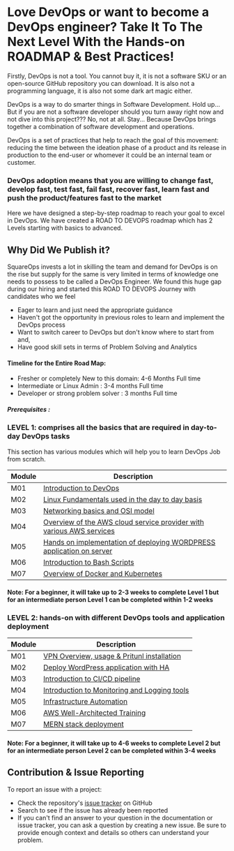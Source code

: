 # Love DevOps or want to become a DevOps engineer? Take It To The Next Level With the Hands-on ROADMAP & Best Practices! 

Firstly, DevOps is not a tool. You cannot buy it, it is not a software SKU or an open-source GitHub repository you can download. It is also not a programming language, it is also not some dark art magic either.

DevOps is a way to do smarter things in Software Development. Hold up... But if you are not a software developer should you turn away right now and not dive into this project??? No, not at all. Stay... Because DevOps brings together a combination of software development and operations. 

DevOps is a set of practices that help to reach the goal of this movement: reducing the time between the ideation phase of a product and its release in production to the end-user or whomever it could be an internal team or customer.

### DevOps adoption means that you are willing to change fast, develop fast, test fast, fail fast, recover fast, learn fast and push the product/features fast to the market

Here we have designed a step-by-step roadmap to reach your goal to excel in DevOps. We have created a ROAD TO DEVOPS roadmap which has 2 Levels starting with basics to advanced. 

## Why Did We Publish it?

SquareOps invests a lot in skilling the team and demand for DevOps is on the rise but supply for the same is very limited in terms of knowledge one needs to possess to be called a DevOps Engineer. We found this huge gap during our hiring and started this ROAD TO DEVOPS Journey with candidates who we feel 
- Eager to learn and just need the appropriate guidance 
- Haven't got the opportunity in previous roles to learn and implement the DevOps process
- Want to switch career to DevOps but don't know where to start from and, 
- Have good skill sets in terms of Problem Solving and Analytics 

#### Timeline for the Entire Road Map:
- Fresher or completely New to this domain: 4-6 Months Full time 
- Intermediate or Linux Admin : 3-4 months Full time 
- Developer or strong problem solver :  3 months Full time 

##### Prerequisites :
### LEVEL 1: comprises all the basics that are required in day-to-day DevOps tasks 

This section has various modules which will help you to learn DevOps Job from scratch.

| Module |   Description  |
|---------|----------------|
|  M01    | [Introduction to DevOps ](Level-1/M1-IntroductionToDevops)  |
|  M02    | [Linux Fundamentals used in the day to day basis ](Level-1/M2-LinuxFundamentals)  |
|  M03    | [Networking basics and OSI model ](Level-1/M3-Networking)  |
|  M04    | [Overview of the AWS cloud service provider with various AWS services ](Level-1/M4-AWSBasics)  |
|  M05    | [Hands on implementation of deploying WORDPRESS application on server ](Level-1/M5-Bashscripts)  |
|  M06    | [Introduction to Bash Scripts ](Level-1/M6-WebApp2Tier)  |
|  M07    | [Overview of Docker and Kubernetes](Level-1/M7-Containerization)  |

#### Note: For a beginner, it will take up to 2-3 weeks to complete Level 1 but for an intermediate person Level 1 can be completed within 1-2 weeks
### LEVEL 2: hands-on with different DevOps tools and application deployment  

| Module |   Description  |
|---------|----------------|
|  M01    | [VPN Overview, usage & Pritunl installation](Level-2/M1-VPN)  |
|  M02    | [Deploy WordPress application with HA](Level-2/M2-WebApp2TierHA)  |
|  M03    | [Introduction to CI/CD pipeline](Level-2/M3-CI-CD)  |
|  M04    | [Introduction to Monitoring and Logging tools](Level-2/M4-Observability)  |
|  M05    | [Infrastructure Automation](Level-2/M5-InfraAutomation)  |
|  M06    | [AWS Well-Architected Training](Level-2/M6-WellArchitectedTraining)  |
|  M07    | [MERN stack deployment ](Level-2/M7-WebApp3Tier-MERN)  |

#### Note: For a beginner, it will take up to 4-6 weeks to complete Level 2 but for an intermediate person Level 2 can be completed within 3-4 weeks  

## Contribution & Issue Reporting

To report an issue with a project:

- Check the repository's [issue tracker](https://github.com/squareops/road-to-devops/issues) on GitHub
- Search to see if the issue has already been reported
- If you can't find an answer to your question in the documentation or issue tracker, you can ask a question by creating a new issue. Be sure to provide enough context and details so others can understand your problem.